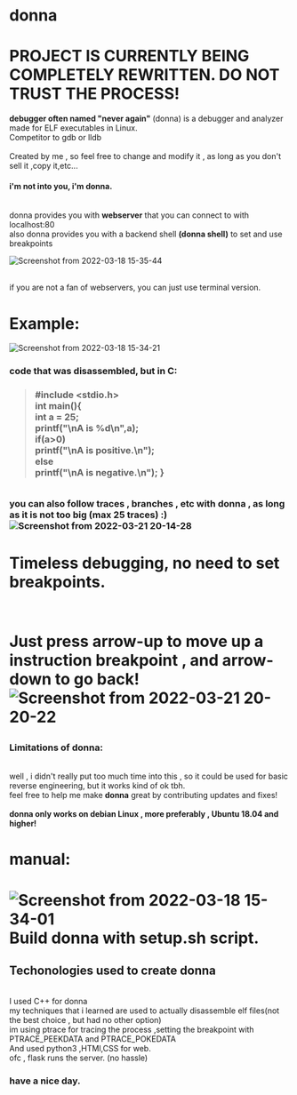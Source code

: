 # donna
<h1>PROJECT IS CURRENTLY BEING COMPLETELY REWRITTEN. DO NOT TRUST THE PROCESS!</h1>
<b>debugger often named "never again"</b> (donna) is a debugger and analyzer made for ELF executables in Linux.
<br>Competitor to gdb or lldb<br>
<br>Created by me , so feel free to change and modify it , as long as you don't sell it ,copy it,etc...<br>
<h4>i'm not into you, i'm donna. </h4>
<br>donna provides you with <b>webserver</b> that you can connect to with localhost:80 
  <br>also donna provides you with a backend shell <b>(donna shell)</b> to set and use breakpoints</br>

![Screenshot from 2022-03-18 15-35-44](https://user-images.githubusercontent.com/59802817/159026803-a02f9757-a996-46d2-84ec-f9da0c7236db.png)


<br>if you are not a fan of webservers, you can just use terminal version.</br>
<h1>Example:</h1>

![Screenshot from 2022-03-18 15-34-21](https://user-images.githubusercontent.com/59802817/159027006-23768ace-15e9-4795-879a-e655f2c507dd.png)
<h3>code that was disassembled, but in C:<h3>

>#include <stdio.h>
  <br>int main(){
    <br>int a = 25;
    <br>printf("\nA is %d\n",a);
    <br>if(a>0)
    <br>  printf("\nA is positive.\n");
    <br>else
    <br>    printf("\nA is negative.\n");
  }


<br><b>you can also follow traces , branches , etc with donna , as long as it is not too big (max 25 traces) :)</b> </br>
![Screenshot from 2022-03-21 20-14-28](https://user-images.githubusercontent.com/59802817/159347493-1d5d7515-86e3-4d7f-9cd9-b67047fd7694.png)

  
<h1>Timeless debugging, no need to set breakpoints.<h1>
  
  <br><b>Just press arrow-up to move up a instruction breakpoint , and arrow-down to go back!</b></br>
![Screenshot from 2022-03-21 20-20-22](https://user-images.githubusercontent.com/59802817/159348174-819172ae-9f4e-40e8-950f-ce5684fcfc82.png)


<h3>Limitations of donna:</h3>
<br>well , i didn't really put too much time into this , so it could be used for basic reverse engineering, but it works kind of ok tbh.
<br>feel free to help me make <b>donna</b> great by contributing updates and fixes!</br>
  <br><b>donna only works on debian Linux , more preferably , Ubuntu 18.04 and higher!</b></br>


<h1>manual:<h1>
  
  ![Screenshot from 2022-03-18 15-34-01](https://user-images.githubusercontent.com/59802817/159028109-ed045e95-8079-4e8e-b94f-9134f3bf07c3.png)
  <br><b>Build donna with setup.sh script.</b></br>
<h2>Techonologies used to create donna</h2>
  <br>I used C++ for donna
  <br>my techniques that i learned are used to actually disassemble elf files(not the best choice , but had no other option)
  <br>im using ptrace for tracing the process ,setting the breakpoint with PTRACE_PEEKDATA and PTRACE_POKEDATA
   <br>And used python3 ,HTMl,CSS for web.
    <br>ofc , flask runs the server. (no hassle)
 
  <h3>have a nice day.</h3>
  
  
  
  
  
